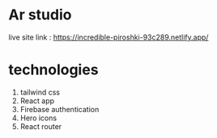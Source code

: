 # Ar studio

live site link : https://incredible-piroshki-93c289.netlify.app/

# technologies
1. tailwind css
2. React app
3. Firebase authentication
4. Hero icons
5. React router